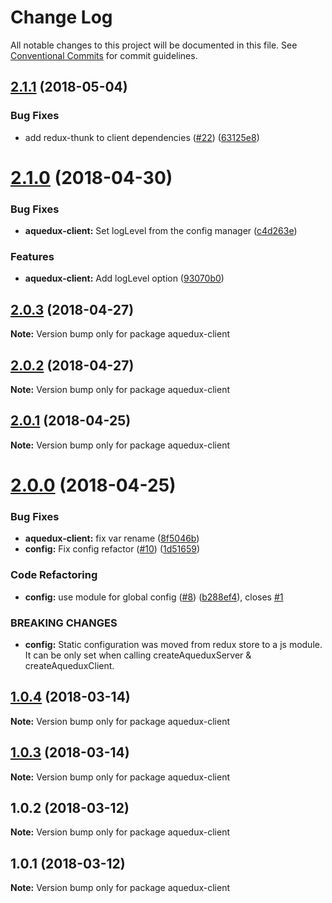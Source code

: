 # Change Log

All notable changes to this project will be documented in this file.
See [Conventional Commits](https://conventionalcommits.org) for commit guidelines.

<a name="2.1.1"></a>
## [2.1.1](https://github.com/winamax/aquedux/compare/v2.1.0...v2.1.1) (2018-05-04)


### Bug Fixes

* add redux-thunk to client dependencies ([#22](https://github.com/winamax/aquedux/issues/22)) ([63125e8](https://github.com/winamax/aquedux/commit/63125e8))




<a name="2.1.0"></a>
# [2.1.0](https://github.com/winamax/aquedux/compare/v2.0.3...v2.1.0) (2018-04-30)


### Bug Fixes

* **aquedux-client:** Set logLevel from the config manager ([c4d263e](https://github.com/winamax/aquedux/commit/c4d263e))


### Features

* **aquedux-client:** Add logLevel option ([93070b0](https://github.com/winamax/aquedux/commit/93070b0))




<a name="2.0.3"></a>
## [2.0.3](https://github.com/winamax/aquedux/compare/v2.0.2...v2.0.3) (2018-04-27)




**Note:** Version bump only for package aquedux-client

<a name="2.0.2"></a>
## [2.0.2](https://github.com/winamax/aquedux/compare/v2.0.1...v2.0.2) (2018-04-27)




**Note:** Version bump only for package aquedux-client

<a name="2.0.1"></a>
## [2.0.1](https://github.com/winamax/aquedux/compare/v2.0.0...v2.0.1) (2018-04-25)




**Note:** Version bump only for package aquedux-client

<a name="2.0.0"></a>
# [2.0.0](https://github.com/winamax/aquedux/compare/v1.0.4...v2.0.0) (2018-04-25)


### Bug Fixes

* **aquedux-client:** fix var rename ([8f5046b](https://github.com/winamax/aquedux/commit/8f5046b))
* **config:** Fix config refactor ([#10](https://github.com/winamax/aquedux/issues/10)) ([1d51659](https://github.com/winamax/aquedux/commit/1d51659))


### Code Refactoring

* **config:** use module for global config ([#8](https://github.com/winamax/aquedux/issues/8)) ([b288ef4](https://github.com/winamax/aquedux/commit/b288ef4)), closes [#1](https://github.com/winamax/aquedux/issues/1)


### BREAKING CHANGES

* **config:** Static configuration was moved from redux store to a js module. It can be only set when calling createAqueduxServer & createAqueduxClient.




<a name="1.0.4"></a>
## [1.0.4](https://github.com/winamax/aquedux/compare/v1.0.2...v1.0.4) (2018-03-14)




**Note:** Version bump only for package aquedux-client

<a name="1.0.3"></a>
## [1.0.3](https://github.com/winamax/aquedux/compare/v1.0.2...v1.0.3) (2018-03-14)




**Note:** Version bump only for package aquedux-client

<a name="1.0.2"></a>
## 1.0.2 (2018-03-12)




**Note:** Version bump only for package aquedux-client

<a name="1.0.1"></a>
## 1.0.1 (2018-03-12)




**Note:** Version bump only for package aquedux-client
